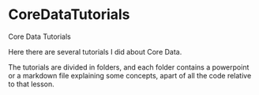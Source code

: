 CoreDataTutorials
=================

Core Data Tutorials

Here there are several tutorials I did about Core Data.

The tutorials are divided in folders, and each folder contains a powerpoint or a markdown file explaining some concepts, apart of all the code relative to that lesson.
